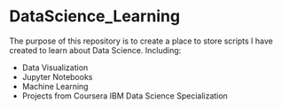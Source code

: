 # DataScience_Learning

The purpose of this repository is to create a place to store scripts I have created to learn about Data Science. 
Including:
- Data Visualization
- Jupyter Notebooks
- Machine Learning
- Projects from Coursera IBM Data Science Specialization

